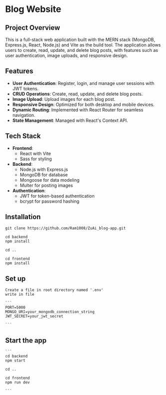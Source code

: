 # Blog Website

## Project Overview

This is a full-stack web application built with the MERN stack (MongoDB, Express.js, React, Node.js) and Vite as the build tool. The application allows users to create, read, update, and delete blog posts, with features such as user authentication, image uploads, and responsive design.

## Features

- **User Authentication**: Register, login, and manage user sessions with JWT tokens.
- **CRUD Operations**: Create, read, update, and delete blog posts.
- **Image Upload**: Upload images for each blog post.
- **Responsive Design**: Optimized for both desktop and mobile devices.
- **Dynamic Routing**: Implemented with React Router for seamless navigation.
- **State Management**: Managed with React's Context API.

## Tech Stack

- **Frontend**: 
  - React with Vite
  - Sass for styling
- **Backend**:
  - Node.js with Express.js
  - MongoDB for database
  - Mongoose for data modeling
  - Multer for posting images
- **Authentication**:
  - JWT for token-based authentication
  - bcrypt for password hashing

## Installation

   ```
   git clone https://github.com/Ram1008/ZuAi_blog-app.git
   
   cd backend 
   npm install

   cd ..

   cd frontend
   npm install

   ```
## Set up

    Create a file in root directory named '.env'
    write in file

    ```
    PORT=5000
    MONGO_URI=your_mongodb_connection_string
    JWT_SECRET=your_jwt_secret

    ```
## Start the app

    ```
    cd backend
    npm start
    
    cd ..

    cd frontend
    npm run dev

    ```
